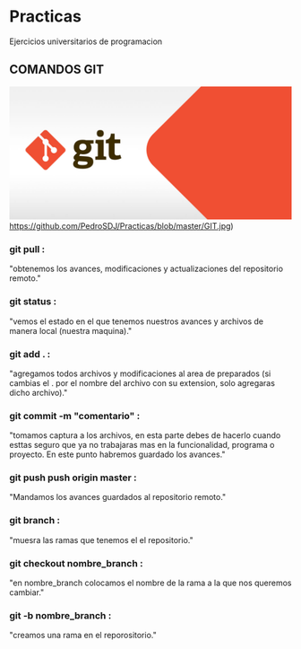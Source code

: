 # Practicas
Ejercicios universitarios de programacion

## COMANDOS GIT
![Esta es una imagen de ejemplo](https://github.com/PedroSDJ/Practicas/blob/master/GIT.jpg)https://github.com/PedroSDJ/Practicas/blob/master/GIT.jpg)

### git pull : 
"obtenemos los avances, modificaciones y actualizaciones del repositorio remoto."
### git status : 
"vemos el estado en el que tenemos nuestros avances y archivos de manera local (nuestra maquina)."
### git add . : 
"agregamos todos archivos y modificaciones al area de preparados (si cambias el . por el nombre del archivo con su extension, solo agregaras dicho archivo)."
### git commit -m "comentario" :
"tomamos captura a los archivos, en esta parte debes de hacerlo cuando esttas seguro que ya no trabajaras mas en la funcionalidad, programa o proyecto. En este punto habremos guardado los avances."
### git push push origin master : 
"Mandamos los avances guardados al repositorio remoto."
### git branch : 
"muesra las ramas que tenemos el el repositorio."
### git checkout nombre_branch :
"en nombre_branch colocamos el nombre de la rama a la que nos queremos cambiar."
### git -b nombre_branch :
"creamos una rama en el reporositorio."

